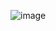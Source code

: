 

![image](https://user-images.githubusercontent.com/85380530/214651847-23aee816-04d0-4195-a178-83943079fe3e.png)
